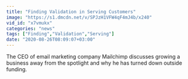 ```yaml
---
title: "Finding Validation in Serving Customers"
image: "https://s1.dmcdn.net/v/SPJzH1VFW4qF4mJ4b/x240"
vid_id: "x7vmukx"
categories: "news"
tags: ["Finding","Validation","Serving"]
date: "2020-08-26T08:09:07+03:00"
---
```

The CEO of email marketing company Mailchimp discusses growing a business away from the spotlight and why he has turned down outside funding.
